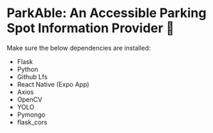 # ParkAble: An Accessible Parking Spot Information Provider 👋
Make sure the below dependencies are installed:
- Flask
- Python
- Github Lfs
- React Native (Expo App)
- Axios
- OpenCV
- YOLO
- Pymongo
- flask_cors
